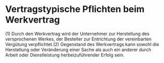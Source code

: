 # Vertragstypische Pflichten beim Werkvertrag

(1) Durch den Werkvertrag wird der Unternehmer zur Herstellung des versprochenen Werkes, der Besteller zur Entrichtung der vereinbarten Vergütung verpflichtet.(2) Gegenstand des Werkvertrags kann sowohl die Herstellung oder Veränderung einer Sache als auch ein anderer durch Arbeit oder Dienstleistung herbeizuführender Erfolg sein. 

